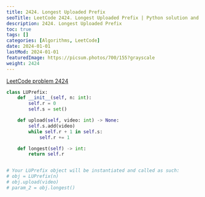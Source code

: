 ```yaml
---
title: 2424. Longest Uploaded Prefix
seoTitle: LeetCode 2424. Longest Uploaded Prefix | Python solution and explanation
description: 2424. Longest Uploaded Prefix
toc: true
tags: []
categories: [Algorithms, LeetCode]
date: 2024-01-01
lastMod: 2024-01-01
featuredImage: https://picsum.photos/700/155?grayscale
weight: 2424
---
```


[LeetCode problem 2424](https://leetcode.com/problems/longest-uploaded-prefix/)

```python
class LUPrefix:
    def __init__(self, n: int):
        self.r = 0
        self.s = set()

    def upload(self, video: int) -> None:
        self.s.add(video)
        while self.r + 1 in self.s:
            self.r += 1

    def longest(self) -> int:
        return self.r


# Your LUPrefix object will be instantiated and called as such:
# obj = LUPrefix(n)
# obj.upload(video)
# param_2 = obj.longest()

```
